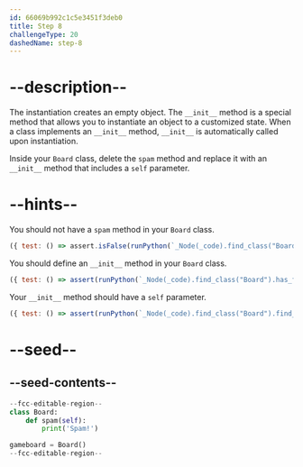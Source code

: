 ```yaml
---
id: 66069b992c1c5e3451f3deb0
title: Step 8
challengeType: 20
dashedName: step-8
---
```


# --description--

The instantiation creates an empty object. The `__init__` method is a special method that allows you to instantiate an object to a customized state. When a class implements an `__init__` method, `__init__` is automatically called upon instantiation.

Inside your `Board` class, delete the `spam` method and replace it with an `__init__` method that includes a `self` parameter.

# --hints--

You should not have a `spam` method in your `Board` class.

```js
({ test: () => assert.isFalse(runPython(`_Node(_code).find_class("Board").has_function("spam")`)) })
```

You should define an `__init__` method in your `Board` class.

```js
({ test: () => assert(runPython(`_Node(_code).find_class("Board").has_function("__init__")`)) })
```

Your `__init__` method should have a `self` parameter.

```js
({ test: () => assert(runPython(`_Node(_code).find_class("Board").find_function("__init__").has_args("self")`)) })
```

# --seed--

## --seed-contents--

```py
--fcc-editable-region--
class Board:
    def spam(self):
        print('Spam!')

gameboard = Board()
--fcc-editable-region--
```
